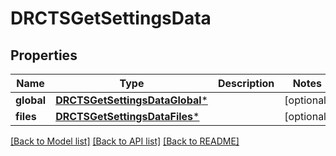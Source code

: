 # DRCTSGetSettingsData

## Properties
Name | Type | Description | Notes
------------ | ------------- | ------------- | -------------
**global** | [**DRCTSGetSettingsDataGlobal***](DRCTSGetSettingsDataGlobal.md) |  | [optional] 
**files** | [**DRCTSGetSettingsDataFiles***](DRCTSGetSettingsDataFiles.md) |  | [optional] 

[[Back to Model list]](../README.md#documentation-for-models) [[Back to API list]](../README.md#documentation-for-api-endpoints) [[Back to README]](../README.md)


